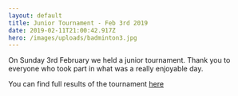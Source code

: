 ```yaml
---
layout: default
title: Junior Tournament - Feb 3rd 2019
date: 2019-02-11T21:00:42.917Z
hero: /images/uploads/badminton3.jpg
---
```

On Sunday 3rd February we held a junior tournament. Thank you to everyone who took part in what was a really enjoyable day. 

You can find full results of the tournament [here](https://www.nfrba.co.uk/images/uploads/results_full_feb_19.pdf)
